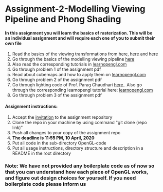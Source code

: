 
# Assignment-2-Modelling Viewing Pipeline and Phong Shading
<h4>In this assignment you will learn the basics of rasterization. This will be an individual assignment and will require each one of you to submit their own file</h4>
<ol>
    <li> Read the basics of the viewing transformations from <a href="https://www.cse.iitb.ac.in/~paragc/teaching/2019/cs475/lectures/04_transformations_1.pdf"> here</a>, <a href="https://www.cse.iitb.ac.in/~paragc/teaching/2019/cs475/lectures/05_transformations_2.pdf"> here </a> and <a href="https://www.cse.iitb.ac.in/~paragc/teaching/2019/cs475/lectures/06_viewing_1.pdf"> here </a> </li>
    <li> Go through the basics of the modelling viewing pipeline <a href="https://www.cse.iitb.ac.in/~paragc/teaching/2019/cs475/lectures/07_viewing_2.pdf"> here </a> </li>
    <li> Also read the corresponding tutorials in <a href="https://learnopengl.com/Getting-started/Transformations"> learnopengl.com </a> </li>
    <li> Go through problem 1 of the assignment pdf </li>
    <li> Read about cubemaps and how to apply them on <a href="https://learnopengl.com/Advanced-OpenGL/Cubemaps"> learnopengl.com </a> </li>
    <li> Go through problem 2 of the assignment pdf </li>
    <li> Go through lighting code of Prof. Parag Chaudhari <a href="https://github.com/paragchaudhuri/cs475-tutorials/tree/master/Tutorial_05"> here </a>. Also go through the corresponding learnopengl tutorial here: <a href="https://learnopengl.com/Lighting/Colors"> learnopengl.com </a>
    <li> Go through problem 3 of the assignment pdf
</ol>
<h4> Assignment instructions: </h4>
<ol>
    <li> Accept the <a href="https://classroom.github.com/a/kt5apszA">invitation</a> to the assignment repository
    <li> Clone the repo in your machine by using command "git clone (repo link)"
    <li> Push all changes to your copy of the assignment repo
    <li> <b> The deadline is 11:55 PM, 10 April, 2020 </b>
    <li> Put all code in the sub-directory OpenGL-code
    <li> Put all usage instructions, directory structure and description in a README in the root directory
</ol>

### Note: We have not provided any boilerplate code as of now so that you can understand how each piece of OpenGL works, and figure out design choices for yourself. If you need boilerplate code please inform us
